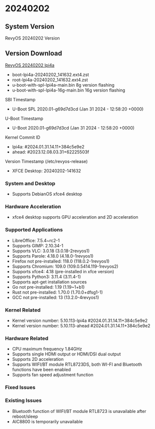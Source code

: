 # 20240202

## System Version

RevyOS 20240202 Version

## Version Download

[RevyOS 20240202 lpi4a](https://mirror.iscas.ac.cn/revyos/extra/images/lpi4a/test/20240202/)

- boot-lpi4a-20240202_141632.ext4.zst
- root-lpi4a-20240202_141632.ext4.zst
- u-boot-with-spl-lpi4a-main.bin     8g version flashing
- u-boot-with-spl-lpi4a-16g-main.bin 16g version flashing

SBI Timestamp

- U-Boot SPL 2020.01-g69d7d3cd (Jan 31 2024 - 12:58:20 +0000)

U-Boot Timestamp

- U-Boot 2020.01-g69d7d3cd (Jan 31 2024 - 12:58:20 +0000)

Kernel Commit ID

- lpi4a: #2024.01.31.14.11+384c5e9e2
- ahead: #2023.12.08.03.31+62225503f

Version Timestamp (/etc/revyos-release)

- XFCE Desktop: 20240202-141632

### System and Desktop

- Supports DebianOS xfce4 desktop

### Hardware Acceleration

- xfce4 desktop supports GPU acceleration and 2D acceleration

### Supported Applications

- LibreOffice: 7.5.4~rc2-1
- Supports GIMP: 2.10.34-1
- Supports VLC: 3.0.18 (3.0.18-2revyos1)
- Supports Parole: 4.18.0 (4.18.0-1revyos1)
- Firefox not pre-installed: 118.0 (118.0.2-1revyos1)
- Supports Chromium: 109.0 (109.0.5414.119-1revyos2)
- Supports xfce4: 4.18 (pre-installed in xfce version)
- Supports Python3: 3.11.4 (3.11.4-1)
- Supports apt-get installation sources
- Go not pre-installed: 1.19 (1.19~1+b1)
- Rust not pre-installed: 1.70.0 (1.70.0+dfsg1-1)
- GCC not pre-installed: 13 (13.2.0-4revyos1)

### Kernel Related

- Kernel version number: 5.10.113-lpi4a #2024.01.31.14.11+384c5e9e2
- Kernel version number: 5.10.113-ahead #2024.01.31.14.11+384c5e9e2

### Hardware Related

- CPU maximum frequency 1.84GHz
- Supports single HDMI output or HDMI/DSI dual output
- Supports 2D acceleration
- Supports WIFI/BT module RTL8723DS, both WI-FI and Bluetooth functions have been enabled
- Supports fan speed adjustment function

### Fixed Issues

### Existing Issues

- Bluetooth function of WIFI/BT module RTL8723 is unavailable after reboot/sleep
- AIC8800 is temporarily unavailable